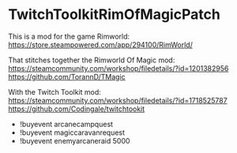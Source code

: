 # TwitchToolkitRimOfMagicPatch

This is a mod for the game Rimworld:
https://store.steampowered.com/app/294100/RimWorld/

That stitches together the Rimworld Of Magic mod:
https://steamcommunity.com/workshop/filedetails/?id=1201382956
https://github.com/TorannD/TMagic

With the Twitch Toolkit mod:
https://steamcommunity.com/workshop/filedetails/?id=1718525787
https://github.com/Codingale/twitchtookit

* !buyevent arcanecampquest
* !buyevent magiccaravanrequest
* !buyevent enemyarcaneraid 5000
